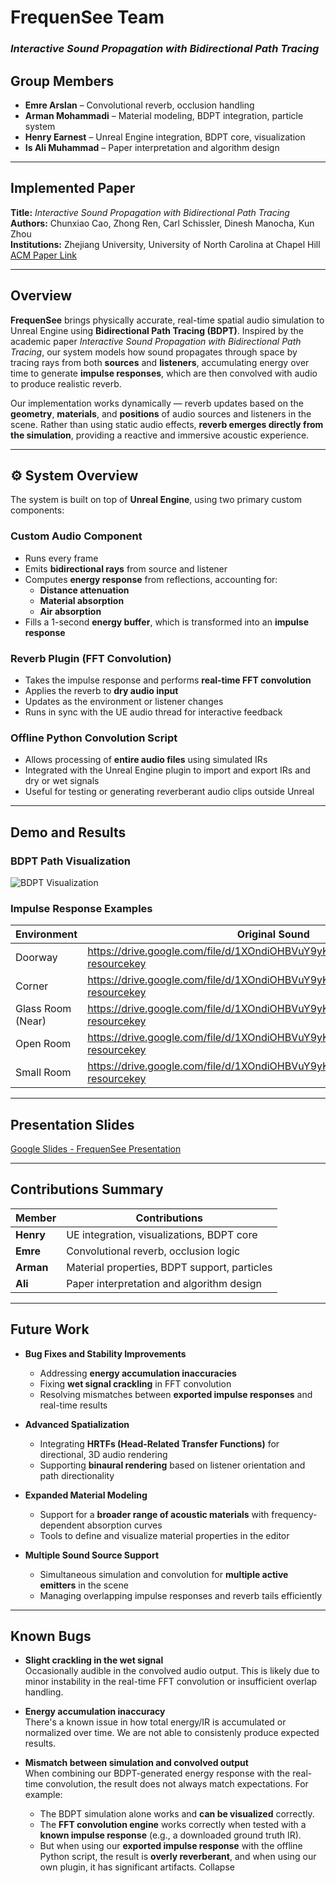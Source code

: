 
# FrequenSee Team
### *Interactive Sound Propagation with Bidirectional Path Tracing*

## Group Members
- **Emre Arslan** – Convolutional reverb, occlusion handling  
- **Arman Mohammadi** – Material modeling, BDPT integration, particle system  
- **Henry Earnest** – Unreal Engine integration, BDPT core, visualization  
- **Is Ali Muhammad** – Paper interpretation and algorithm design

---

## Implemented Paper  
**Title:** *Interactive Sound Propagation with Bidirectional Path Tracing*  
**Authors:** Chunxiao Cao, Zhong Ren, Carl Schissler, Dinesh Manocha, Kun Zhou  
**Institutions:** Zhejiang University, University of North Carolina at Chapel Hill  
[ACM Paper Link](https://dl.acm.org/doi/10.1145/3072959.3073701)

---

##  Overview

**FrequenSee** brings physically accurate, real-time spatial audio simulation to Unreal Engine using **Bidirectional Path Tracing (BDPT)**. Inspired by the academic paper *Interactive Sound Propagation with Bidirectional Path Tracing*, our system models how sound propagates through space by tracing rays from both **sources** and **listeners**, accumulating energy over time to generate **impulse responses**, which are then convolved with audio to produce realistic reverb.

Our implementation works dynamically — reverb updates based on the **geometry**, **materials**, and **positions** of audio sources and listeners in the scene. Rather than using static audio effects, **reverb emerges directly from the simulation**, providing a reactive and immersive acoustic experience.

---

## ⚙️ System Overview

The system is built on top of **Unreal Engine**, using two primary custom components:

### Custom Audio Component
- Runs every frame
- Emits **bidirectional rays** from source and listener
- Computes **energy response** from reflections, accounting for:
  - **Distance attenuation**
  - **Material absorption**
  - **Air absorption**
- Fills a 1-second **energy buffer**, which is transformed into an **impulse response**

### Reverb Plugin (FFT Convolution)
- Takes the impulse response and performs **real-time FFT convolution**
- Applies the reverb to **dry audio input**
- Updates as the environment or listener changes
- Runs in sync with the UE audio thread for interactive feedback

### Offline Python Convolution Script
- Allows processing of **entire audio files** using simulated IRs
- Integrated with the Unreal Engine plugin to import and export IRs and dry or wet signals
- Useful for testing or generating reverberant audio clips outside Unreal

---


##  Demo and Results

###  BDPT Path Visualization
![BDPT Visualization](https://via.placeholder.com/800x400?text=BDPT+Path+Visualization)

###  Impulse Response Examples

| Environment        | Original Sound | Convolved Sound |
|--------------------|----------------|------------------|
| Doorway            | https://drive.google.com/file/d/1XOndiOHBVuY9yK_lla46qoZtrXG0aPUq/view?resourcekey              | https://drive.google.com/file/d/1hZD_B0aA5joJuC6S6rYDFYOXpanm1xrb/view?resourcekey&usp=slides_web                |
| Corner             | https://drive.google.com/file/d/1XOndiOHBVuY9yK_lla46qoZtrXG0aPUq/view?resourcekey              | https://drive.google.com/file/d/1T59mQEE5fXFiT9d9D4Wz23W0ZxEFHOwn/view?resourcekey&usp=slides_web                |
| Glass Room (Near)  | https://drive.google.com/file/d/1XOndiOHBVuY9yK_lla46qoZtrXG0aPUq/view?resourcekey              | https://drive.google.com/file/d/15T34nr0x890sp03hEvnSHFjNucYuXdPc/view?resourcekey&usp=slides_web                |
| Open Room          | https://drive.google.com/file/d/1XOndiOHBVuY9yK_lla46qoZtrXG0aPUq/view?resourcekey              | https://drive.google.com/file/d/19z8GR203gMbByVdawnfPsJsGzNlRR4gb/view?resourcekey&usp=slides_web                |
| Small Room         | https://drive.google.com/file/d/1XOndiOHBVuY9yK_lla46qoZtrXG0aPUq/view?resourcekey              | https://drive.google.com/file/d/1-mJ5ThKbTr5upl-ekghMefR-14COYp0c/view?resourcekey                |

---

##  Presentation Slides
 [Google Slides - FrequenSee Presentation](https://docs.google.com/presentation/d/1pvNVEQrmCaf1WTmIF3TLoNcuW1mXzVltQuCydXzlHAo/edit?usp=sharing)  

---

## Contributions Summary

| Member         | Contributions                                  |
|----------------|------------------------------------------------|
| **Henry**      | UE integration, visualizations, BDPT core      |
| **Emre**       | Convolutional reverb, occlusion logic          |
| **Arman**      | Material properties, BDPT support, particles   |
| **Ali**        | Paper interpretation and algorithm design      |

---


## Future Work

- **Bug Fixes and Stability Improvements**  
  - Addressing **energy accumulation inaccuracies**  
  - Fixing **wet signal crackling** in FFT convolution  
  - Resolving mismatches between **exported impulse responses** and real-time results

- **Advanced Spatialization**  
  - Integrating **HRTFs (Head-Related Transfer Functions)** for directional, 3D audio rendering  
  - Supporting **binaural rendering** based on listener orientation and path directionality

- **Expanded Material Modeling**  
  - Support for a **broader range of acoustic materials** with frequency-dependent absorption curves  
  - Tools to define and visualize material properties in the editor

- **Multiple Sound Source Support**  
  - Simultaneous simulation and convolution for **multiple active emitters** in the scene  
  - Managing overlapping impulse responses and reverb tails efficiently

---

## Known Bugs

- **Slight crackling in the wet signal**  
  Occasionally audible in the convolved audio output. This is likely due to minor instability in the real-time FFT convolution or insufficient overlap handling.

- **Energy accumulation inaccuracy**  
  There's a known issue in how total energy/IR is accumulated or normalized over time. We are not able to consistenly produce expected results.

- **Mismatch between simulation and convolved output**  
  When combining our BDPT-generated energy response with the real-time convolution, the result does not always match expectations. For example:
  - The BDPT simulation alone works and **can be visualized** correctly.
  - The **FFT convolution engine** works correctly when tested with a **known impulse response** (e.g., a downloaded ground truth IR).
  - But when using our **exported impulse response** with the offline Python script, the result is **overly reverberant**, and when using our own plugin, it has significant artifacts. 
Collapse
